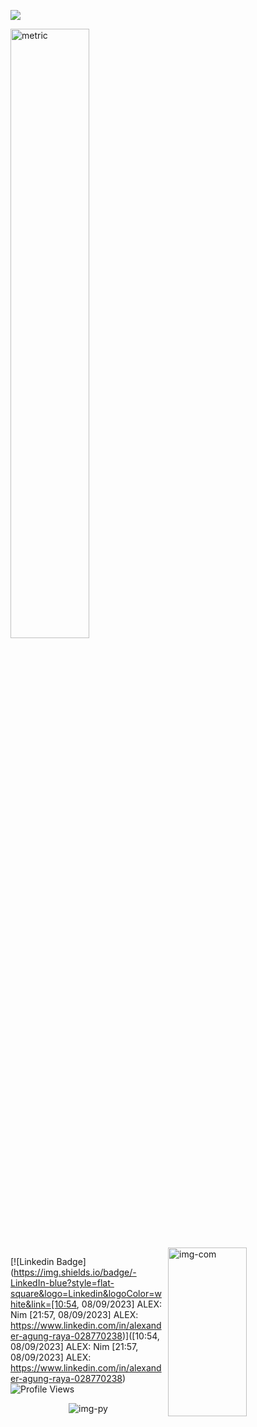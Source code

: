 ![](https://github.com/halfrost/halfrost/blob/master/icons/header_.png) 

<div>
<img width="50%" src="https://github.com/AlexanderDev2004/AlexanderDev2004/blob/main/github-metrics.svg" alt='metric'>
<img width="50%" height="270" src="https://media.giphy.com/media/ZVik7pBtu9dNS/giphy.gif" alt='img-com' align=right>
</div>

[![Linkedin Badge](https://img.shields.io/badge/-LinkedIn-blue?style=flat-square&logo=Linkedin&logoColor=white&link=[10:54, 08/09/2023] ALEX: Nim
[21:57, 08/09/2023] ALEX: https://www.linkedin.com/in/alexander-agung-raya-028770238)]([10:54, 08/09/2023] ALEX: Nim
[21:57, 08/09/2023] ALEX: https://www.linkedin.com/in/alexander-agung-raya-028770238)
![Profile Views](https://komarev.com/ghpvc/?username=Alexnader2004)

<div align="center">
  <img src="https://github.com/AlexanderDev2004/AlexanderDev2004/blob/output/github-contribution-grid-snake.svg" alt='img-py'>
</div>
